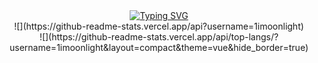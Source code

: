 <div align="center">
  
  <!-- dynamic typing effect 动态打字效果 -->
  <div align="center">
    <a href="https://daydayup.ltd/">
      <img src="https://readme-typing-svg.demolab.com?font=Fira+Code&pause=1000&width=435&lines=console.log(%22Hello%2C%20World%22);" alt="Typing SVG" />
    </a>
  </div>
   <div align="center">
     <a>![](https://github-readme-stats.vercel.app/api?username=1imoonlight)</a>
  </div>
  <div align="center">
     <a>![](https://github-readme-stats.vercel.app/api/top-langs/?username=1imoonlight&layout=compact&theme=vue&hide_border=true)</a>
  </div>
  
</div>

